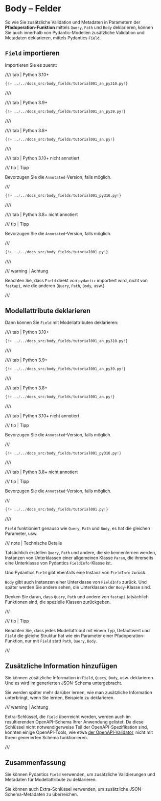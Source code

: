 # Body – Felder

So wie Sie zusätzliche Validation und Metadaten in Parametern der **Pfadoperation-Funktion** mittels `Query`, `Path` und `Body` deklarieren, können Sie auch innerhalb von Pydantic-Modellen zusätzliche Validation und Metadaten deklarieren, mittels Pydantics `Field`.

## `Field` importieren

Importieren Sie es zuerst:

//// tab | Python 3.10+

```Python hl_lines="4"
{!> ../../docs_src/body_fields/tutorial001_an_py310.py!}
```

////

//// tab | Python 3.9+

```Python hl_lines="4"
{!> ../../docs_src/body_fields/tutorial001_an_py39.py!}
```

////

//// tab | Python 3.8+

```Python hl_lines="4"
{!> ../../docs_src/body_fields/tutorial001_an.py!}
```

////

//// tab | Python 3.10+ nicht annotiert

/// tip | Tipp

Bevorzugen Sie die `Annotated`-Version, falls möglich.

///

```Python hl_lines="2"
{!> ../../docs_src/body_fields/tutorial001_py310.py!}
```

////

//// tab | Python 3.8+ nicht annotiert

/// tip | Tipp

Bevorzugen Sie die `Annotated`-Version, falls möglich.

///

```Python hl_lines="4"
{!> ../../docs_src/body_fields/tutorial001.py!}
```

////

/// warning | Achtung

Beachten Sie, dass `Field` direkt von `pydantic` importiert wird, nicht von `fastapi`, wie die anderen (`Query`, `Path`, `Body`, usw.)

///

## Modellattribute deklarieren

Dann können Sie `Field` mit Modellattributen deklarieren:

//// tab | Python 3.10+

```Python hl_lines="11-14"
{!> ../../docs_src/body_fields/tutorial001_an_py310.py!}
```

////

//// tab | Python 3.9+

```Python hl_lines="11-14"
{!> ../../docs_src/body_fields/tutorial001_an_py39.py!}
```

////

//// tab | Python 3.8+

```Python hl_lines="12-15"
{!> ../../docs_src/body_fields/tutorial001_an.py!}
```

////

//// tab | Python 3.10+ nicht annotiert

/// tip | Tipp

Bevorzugen Sie die `Annotated`-Version, falls möglich.

///

```Python hl_lines="9-12"
{!> ../../docs_src/body_fields/tutorial001_py310.py!}
```

////

//// tab | Python 3.8+ nicht annotiert

/// tip | Tipp

Bevorzugen Sie die `Annotated`-Version, falls möglich.

///

```Python hl_lines="11-14"
{!> ../../docs_src/body_fields/tutorial001.py!}
```

////

`Field` funktioniert genauso wie `Query`, `Path` und `Body`, es hat die gleichen Parameter, usw.

/// note | Technische Details

Tatsächlich erstellen `Query`, `Path` und andere, die sie kennenlernen werden, Instanzen von Unterklassen einer allgemeinen Klasse `Param`, die ihrerseits eine Unterklasse von Pydantics `FieldInfo`-Klasse ist.

Und Pydantics `Field` gibt ebenfalls eine Instanz von `FieldInfo` zurück.

`Body` gibt auch Instanzen einer Unterklasse von `FieldInfo` zurück. Und später werden Sie andere sehen, die Unterklassen der `Body`-Klasse sind.

Denken Sie daran, dass `Query`, `Path` und andere von `fastapi` tatsächlich Funktionen sind, die spezielle Klassen zurückgeben.

///

/// tip | Tipp

Beachten Sie, dass jedes Modellattribut mit einem Typ, Defaultwert und `Field` die gleiche Struktur hat wie ein Parameter einer Pfadoperation-Funktion, nur mit `Field` statt `Path`, `Query`, `Body`.

///

## Zusätzliche Information hinzufügen

Sie können zusätzliche Information in `Field`, `Query`, `Body`, usw. deklarieren. Und es wird im generierten JSON-Schema untergebracht.

Sie werden später mehr darüber lernen, wie man zusätzliche Information unterbringt, wenn Sie lernen, Beispiele zu deklarieren.

/// warning | Achtung

Extra-Schlüssel, die `Field` überreicht werden, werden auch im resultierenden OpenAPI-Schema Ihrer Anwendung gelistet. Da diese Schlüssel nicht notwendigerweise Teil der OpenAPI-Spezifikation sind, könnten einige OpenAPI-Tools, wie etwa [der OpenAPI-Validator](https://validator.swagger.io/), nicht mit Ihrem generierten Schema funktionieren.

///

## Zusammenfassung

Sie können Pydantics `Field` verwenden, um zusätzliche Validierungen und Metadaten für Modellattribute zu deklarieren.

Sie können auch Extra-Schlüssel verwenden, um zusätzliche JSON-Schema-Metadaten zu überreichen.
